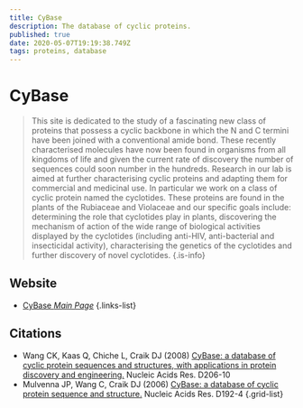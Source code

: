 ```yaml
---
title: CyBase
description: The database of cyclic proteins.
published: true
date: 2020-05-07T19:19:38.749Z
tags: proteins, database
---
```


# CyBase

> This site is dedicated to the study of a fascinating new class of proteins that possess a cyclic backbone in which the N and C termini have been joined with a conventional amide bond. These recently characterised molecules have now been found in organisms from all kingdoms of life and given the current rate of discovery the number of sequences could soon number in the hundreds.
&NewLine;
Research in our lab is aimed at further characterising cyclic proteins and adapting them for commercial and medicinal use. In particular we work on a class of cyclic protein named the cyclotides. These proteins are found in the plants of the Rubiaceae and Violaceae and our specific goals include: determining the role that cyclotides play in plants, discovering the mechanism of action of the wide range of biological activities displayed by the cyclotides (including anti-HIV, anti-bacterial and insecticidal activity), characterising the genetics of the cyclotides and further discovery of novel cyclotides.
{.is-info}

 

## Website 

- [CyBase *Main Page*](http://www.cybase.org.au/)
 {.links-list}

## Citations

- Wang CK, Kaas Q, Chiche L, Craik DJ (2008) [CyBase: a database of cyclic protein sequences and structures, with applications in protein discovery and engineering.](https://academic.oup.com/nar/article/36/suppl_1/D206/2507945) Nucleic Acids Res. D206-10
- Mulvenna JP, Wang C, Craik DJ (2006) [CyBase: a database of cyclic protein sequence and structure.](https://academic.oup.com/nar/article/34/suppl_1/D192/1132200) Nucleic Acids Res. D192-4
{.grid-list}